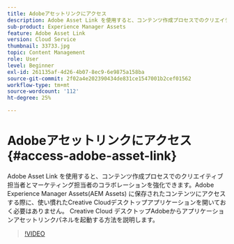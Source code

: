 ```yaml
---
title: Adobeアセットリンクにアクセス
description: Adobe Asset Link を使用すると、コンテンツ作成プロセスでのクリエイティブ担当者とマーケティング担当者のコラボレーションを強化できます。Adobe Experience Manager Assets(AEM Assets) に保存されたコンテンツにアクセスする際に、使い慣れたCreative Cloudデスクトップアプリケーションを開いておく必要はありません。 Creative Cloud デスクトップAdobeからアプリケーションアセットリンクパネルを起動する方法を説明します。
sub-product: Experience Manager Assets
feature: Adobe Asset Link
version: Cloud Service
thumbnail: 33733.jpg
topic: Content Management
role: User
level: Beginner
exl-id: 261135af-4d26-4b07-8ec9-6e9875a158ba
source-git-commit: 2f02a4e202390434de831ce1547001b2cef01562
workflow-type: tm+mt
source-wordcount: '112'
ht-degree: 25%

---
```


# Adobeアセットリンクにアクセス {#access-adobe-asset-link}

Adobe Asset Link を使用すると、コンテンツ作成プロセスでのクリエイティブ担当者とマーケティング担当者のコラボレーションを強化できます。Adobe Experience Manager Assets(AEM Assets) に保存されたコンテンツにアクセスする際に、使い慣れたCreative Cloudデスクトップアプリケーションを開いておく必要はありません。 Creative Cloud デスクトップAdobeからアプリケーションアセットリンクパネルを起動する方法を説明します。

>[!VIDEO](https://video.tv.adobe.com/v/33733/?quality=12)
